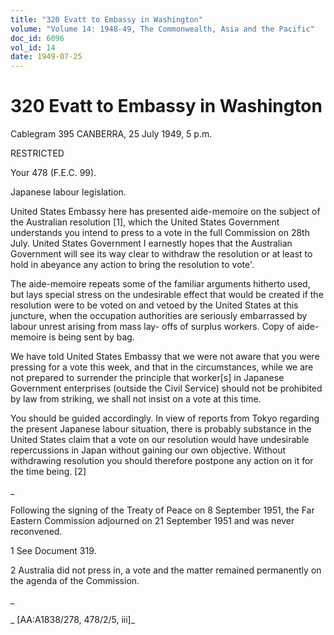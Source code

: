 ```yaml
---
title: "320 Evatt to Embassy in Washington"
volume: "Volume 14: 1948-49, The Commonwealth, Asia and the Pacific"
doc_id: 6096
vol_id: 14
date: 1949-07-25
---
```


# 320 Evatt to Embassy in Washington

Cablegram 395 CANBERRA, 25 July 1949, 5 p.m.

RESTRICTED

Your 478 (F.E.C. 99).

Japanese labour legislation.

United States Embassy here has presented aide-memoire on the subject of the Australian resolution [1], which the United States Government understands you intend to press to a vote in the full Commission on 28th July. United States Government I earnestly hopes that the Australian Government will see its way clear to withdraw the resolution or at least to hold in abeyance any action to bring the resolution to vote'.

The aide-memoire repeats some of the familiar arguments hitherto used, but lays special stress on the undesirable effect that would be created if the resolution were to be voted on and vetoed by the United States at this juncture, when the occupation authorities are seriously embarrassed by labour unrest arising from mass lay- offs of surplus workers. Copy of aide-memoire is being sent by bag.

We have told United States Embassy that we were not aware that you were pressing for a vote this week, and that in the circumstances, while we are not prepared to surrender the principle that worker[s] in Japanese Government enterprises (outside the Civil Service) should not be prohibited by law from striking, we shall not insist on a vote at this time.

You should be guided accordingly. In view of reports from Tokyo regarding the present Japanese labour situation, there is probably substance in the United States claim that a vote on our resolution would have undesirable repercussions in Japan without gaining our own objective. Without withdrawing resolution you should therefore postpone any action on it for the time being. [2]

_

Following the signing of the Treaty of Peace on 8 September 1951, the Far Eastern Commission adjourned on 21 September 1951 and was never reconvened.

1 See Document 319.

2 Australia did not press in, a vote and the matter remained permanently on the agenda of the Commission.

_

_ [AA:A1838/278, 478/2/5, iii]_
